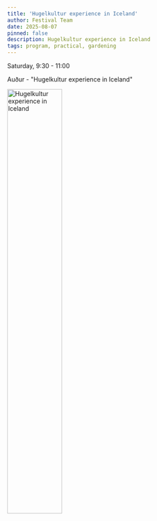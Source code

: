 ```yaml
---
title: 'Hugelkultur experience in Iceland'
author: Festival Team
date: 2025-08-07
pinned: false
description: Hugelkultur experience in Iceland
tags: program, practical, gardening
---
```


<script>
    import Image from  '$lib/Image.svelte'
</script>

Saturday, 9:30 - 11:00

Auður - "Hugelkultur experience in Iceland"

<Image 
  src='program/practical-gardening/8-hugelkultur-in-iceland.png'
  caption='Hugelkultur experience in Iceland'
  alt='Hugelkultur experience in Iceland'
  width='50%'/> 